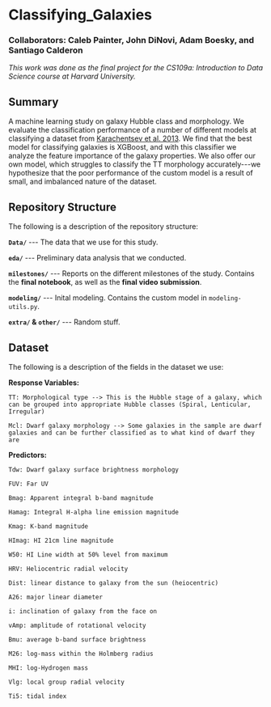 # Classifying_Galaxies
### Collaborators: Caleb Painter, John DiNovi, Adam Boesky, and Santiago Calderon
*This work was done as the final project for the CS109a: Introduction to Data Science course at Harvard University.*


## Summary
A machine learning study on galaxy Hubble class and morphology. We evaluate the classification performance of a number of different models at classifying a dataset from [Karachentsev et al. 2013](https://ui.adsabs.harvard.edu/abs/2013AJ....145..101K/abstract). We find that the best model for classifying galaxies is XGBoost, and with this classifier we analyze the feature importance of the galaxy properties. We also offer our own model, which struggles to classify the TT morphology accurately---we hypothesize that the poor performance of the custom model is a result of small, and imbalanced nature of the dataset.


## Repository Structure
The following is a description of the repository structure:

**`Data/`** ---   The data that we use for this study.

**`eda/`** --- Preliminary data analysis that we conducted.

**`milestones/`** --- Reports on the different milestones of the study. Contains the **final notebook**, as well as the **final video submission**.

**`modeling/`** --- Inital modeling. Contains the custom model in `modeling-utils.py`.

**`extra/` & `other/`** --- Random stuff.


## Dataset
The following is a description of the fields in the dataset we use:

**Response Variables:**

    TT: Morphological type --> This is the Hubble stage of a galaxy, which can be grouped into appropriate Hubble classes (Spiral, Lenticular, Irregular)

    Mcl: Dwarf galaxy morphology --> Some galaxies in the sample are dwarf galaxies and can be further classified as to what kind of dwarf they are

**Predictors:**

    Tdw: Dwarf galaxy surface brightness morphology

    FUV: Far UV

    Bmag: Apparent integral b-band magnitude

    Hamag: Integral H-alpha line emission magnitude

    Kmag: K-band magnitude

    HImag: HI 21cm line magnitude

    W50: HI Line width at 50% level from maximum

    HRV: Heliocentric radial velocity

    Dist: linear distance to galaxy from the sun (heiocentric)

    A26: major linear diameter

    i: inclination of galaxy from the face on

    vAmp: amplitude of rotational velocity

    Bmu: average b-band surface brightness

    M26: log-mass within the Holmberg radius

    MHI: log-Hydrogen mass

    Vlg: local group radial velocity

    Ti5: tidal index

